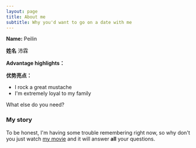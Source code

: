 ```yaml
---
layout: page
title: About me
subtitle: Why you'd want to go on a date with me
---
```


**Name:** Peilin

**姓名** 沛霖

**Advantage highlights：**

**优势亮点：**

- I rock a great mustache
- I'm extremely loyal to my family

What else do you need?

### My story

To be honest, I'm having some trouble remembering right now, so why don't you just watch [my movie](https://en.wikipedia.org/wiki/The_Princess_Bride_%28film%29) and it will answer **all** your questions.
